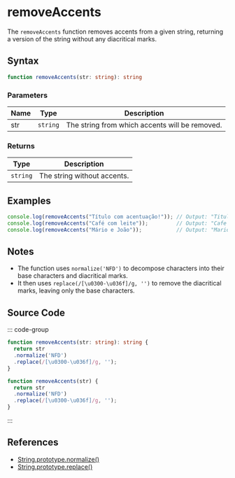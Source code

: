 # removeAccents

The `removeAccents` function removes accents from a given string, returning a version of the string without any diacritical marks.

## Syntax

```typescript
function removeAccents(str: string): string
```

### Parameters

| Name  | Type     | Description                                          |
|-------|----------|----------------------------------------------------|
| str   | `string` | The string from which accents will be removed.     |

### Returns

| Type    | Description                                      |
|---------|------------------------------------------------|
| `string` | The string without accents.                    |

## Examples

```typescript
console.log(removeAccents("Título com acentuação!")); // Output: "Titulo com acentuacao!"
console.log(removeAccents("Café com leite"));         // Output: "Cafe com leite"
console.log(removeAccents("Mário e João"));           // Output: "Mario e Joao"
```

## Notes

- The function uses `normalize('NFD')` to decompose characters into their base characters and diacritical marks.
- It then uses `replace(/[\u0300-\u036f]/g, '')` to remove the diacritical marks, leaving only the base characters.

## Source Code

::: code-group
```typescript
function removeAccents(str: string): string {
  return str
  .normalize('NFD')
  .replace(/[\u0300-\u036f]/g, '');
}
```

```javascript
function removeAccents(str) {
  return str
  .normalize('NFD')
  .replace(/[\u0300-\u036f]/g, '');
}
```
::: 

## References

- [String.prototype.normalize()](https://developer.mozilla.org/en-US/docs/Web/JavaScript/Reference/Global_Objects/String/normalize)
- [String.prototype.replace()](https://developer.mozilla.org/en-US/docs/Web/JavaScript/Reference/Global_Objects/String/replace)